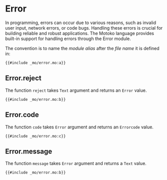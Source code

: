 # Error
In programming, errors can occur due to various reasons, such as invalid user input, network errors, or code bugs. Handling these errors is crucial for building reliable and robust applications. The Motoko language provides built-in support for handling errors through the Error module.

The convention is to name the *module alias* after the *file name* it is defined in:

```motoko
{{#include _mo/error.mo:a}}
```

## Error.reject
The function `reject` takes `Text` argument and returns an `Error` value. 

```motoko
{{#include _mo/error.mo:b}}
```
## Error.code
The function `code` takes `Error` argument and returns an `Errorcode` value. 

```motoko
{{#include _mo/error.mo:c}}
```
## Error.message
The function `message` takes `Error` argument and returns a `Text` value. 

```motoko
{{#include _mo/error.mo:b}}
```

